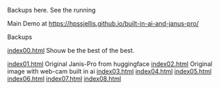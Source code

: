 


Backups here. See the running



Main Demo at   https://hpssjellis.github.io/built-in-ai-and-janus-pro/

Backups 

[index00.html](https://hpssjellis.github.io/built-in-ai-and-janus-pro/backups/index00.html)   Shouw be the best of the best.

[index01.html](https://hpssjellis.github.io/built-in-ai-and-janus-pro/backups/index01.html)   Original Janis-Pro from huggingface
[index02.html](https://hpssjellis.github.io/built-in-ai-and-janus-pro/backups/index02.html)   Original image with web-cam built in ai
[index03.html](https://hpssjellis.github.io/built-in-ai-and-janus-pro/backups/index03.html) 
[index04.html](https://hpssjellis.github.io/built-in-ai-and-janus-pro/backups/index04.html) 
[index05.html](https://hpssjellis.github.io/built-in-ai-and-janus-pro/backups/index05.html) 
[index06.html](https://hpssjellis.github.io/built-in-ai-and-janus-pro/backups/index06.html) 
[index07.html](https://hpssjellis.github.io/built-in-ai-and-janus-pro/backups/index07.html) 
[index08.html](https://hpssjellis.github.io/built-in-ai-and-janus-pro/backups/index08.html) 
